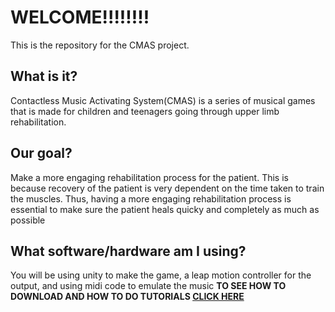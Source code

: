 # WELCOME!!!!!!!!
This is the repository for the CMAS project.

## What is it?
Contactless Music Activating System(CMAS) is a series of musical games that is made for children and teenagers going through upper limb rehabilitation. 
## Our goal?
Make a more engaging rehabilitation process for the patient. This is because recovery of the patient is very dependent on the time taken to train the muscles. Thus, having a more engaging rehabilitation process is essential to make sure the patient heals quicky and completely as much as possible
## What software/hardware am I using?
You will be using unity to make the game, a leap motion controller for the output, and using midi code to emulate the music
**TO SEE HOW TO DOWNLOAD AND HOW TO DO TUTORIALS [CLICK HERE](https://github.com/seanwookahhoong/CMAS-project-for-rehibilitation/blob/master/Progress.md)**
<!--stackedit_data:
eyJoaXN0b3J5IjpbMTQ3MjkxNzg5OSw3MzA5OTgxMTZdfQ==
-->